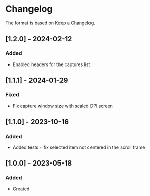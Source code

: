 ﻿# Changelog
The format is based on [Keep a Changelog](https://keepachangelog.com/en/1.0.0/).

## [1.2.0] - 2024-02-12
### Added
- Enabled headers for the captures list

## [1.1.1] - 2024-01-29
### Fixed
- Fix capture window size with scaled DPI screen

## [1.1.0] - 2023-10-16
### Added
- Added tests + fix selected item not centered in the scroll frame

## [1.0.0] - 2023-05-18
### Added
- Created
